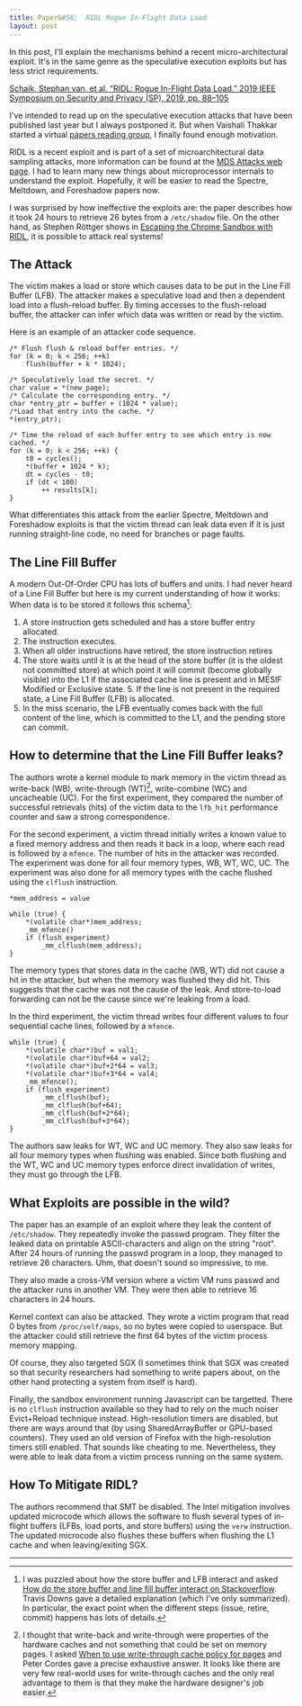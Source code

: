 ```yaml
---
title: Paper&#58;  RIDL Rogue In-Flight Data Load
layout: post
---
```


<!-- excerpt start -->
In this post, I'll explain the mechanisms behind a recent micro-architectural exploit. It's in the same genre as the speculative execution exploits but has less strict requirements.
<!-- excerpt end -->

[Schaik, Stephan van, et al. “RIDL: Rogue In-Flight Data Load.” 2019 IEEE Symposium on Security and Privacy (SP), 2019, pp. 88–105](https://mdsattacks.com/files/ridl.pdf)

I've intended to read up on the speculative execution attacks that have been
published last year but I always postponed it. But when Vaishali Thakkar
started a virtual [papers reading group](https://app.slack.com/client/T0114V1EM4Y/),
I finally found enough motivation.

RIDL is a recent exploit and is part of a set of microarchitectural data
sampling attacks, more information can be found at the [MDS Attacks web page](https://mdsattacks.com). I had to learn many new things about microprocessor internals to understand the exploit. Hopefully, it will be easier to read the Spectre, Meltdown, and Foreshadow papers now. 

I was surprised by how ineffective the exploits are: the paper describes how it took 24 hours to retrieve 26 bytes from a `/etc/shadow` file. On the other hand, as Stephen Röttger shows in [Escaping the Chrome Sandbox with RIDL](https://googleprojectzero.blogspot.com/2020/02/escaping-chrome-sandbox-with-ridl.html), it is possible to attack real systems!

## The Attack
The victim makes a load or store which causes data to be put in the Line Fill
Buffer (LFB). The attacker makes a speculative load and then a dependent load
into a flush-reload buffer. By timing accesses to the flush-reload buffer, the
attacker can infer which data was written or read by the victim.

Here is an example of an attacker code sequence.
```
/* Flush flush & reload buffer entries. */
for (k = 0; k < 256; ++k)
	flush(buffer + k * 1024);

/* Speculatively load the secret. */
char value = *(new_page);
/* Calculate the corresponding entry. */
char *entry_ptr = buffer + (1024 * value);
/*Load that entry into the cache. */
*(entry_ptr);

/* Time the reload of each buffer entry to see which entry is now cached. */
for (k = 0; k < 256; ++k) {
	t0 = cycles();
	*(buffer + 1024 * k);
	dt = cycles - t0;
	if (dt < 100)
		++ results[k];
}
```

What differentiates this attack from the earlier Spectre, Meltdown and
Foreshadow exploits is that the victim thread can leak data even if it is just
running straight-line code, no need for branches or page faults.

## The Line Fill Buffer
A modern Out-Of-Order CPU has lots of buffers and units. I had never heard of a Line Fill Buffer but here is my current understanding of how it works: When data is to be stored it follows this schema[^travdowns]:
1. A store instruction gets scheduled and has a store buffer entry allocated.
2. The instruction executes.
3. When all older instructions have retired, the store instruction retires
4. The store waits until it is at the head of the store buffer (it is the oldest not committed store) at which point it will commit (become globally visible) into the L1 if the associated cache line is present and in MESIF Modified or Exclusive state. 5. If the line is not present in the required state, a Line Fill Buffer (LFB) is allocated.
6. In the miss scenario, the LFB eventually comes back with the full content of
the line, which is committed to the L1, and the pending store can commit.

## How to determine that the Line Fill Buffer leaks?
The authors wrote a kernel module to mark memory in the victim thread as
write-back (WB), write-through (WT)[^petercordes], write-combine (WC) and uncacheable (UC).
For the first experiment, they compared the number of successful retrievals (hits)
of the victim data to the `lfb_hit` performance counter and saw a strong
correspondence.

For the second experiment, a victim thread initially writes a known value to a
fixed memory address and then reads it back in a loop, where each read is
followed by a `mfence`. The number of hits in the attacker was recorded. The
experiment was done for all four memory types, WB, WT, WC, UC. The experiment
was also done for all memory types with the cache flushed using the `clflush`
instruction.

```
*mem_address = value

while (true) {
	*(volatile char*)mem_address;
	_mm_mfence()	
	if (flush_experiment)
		_mm_clflush(mem_address);
}
```
The memory types that stores data in the cache (WB, WT) did not cause a hit in
the attacker, but when the memory was flushed they did hit. This suggests that
the cache was not the cause of the leak. And store-to-load forwarding can not
be the cause since we're leaking from a load.

In the third experiment, the victim thread writes four different values to
four sequential cache lines, followed by a `mfence`. 

```
while (true) {
	*(volatile char*)buf = val1;
	*(volatile char*)buf+64 = val2;
	*(volatile char*)buf+2*64 = val3;
	*(volatile char*)buf+3*64 = val4;
	_mm_mfence();
	if (flush_experiment)
		_mm_clflush(buf);
		_mm_clflush(buf+64);
		_mm_clflush(buf+2*64);
		_mm_clflush(buf+3*64);
}
```
The authors saw leaks for WT, WC and UC memory. They also saw leaks for all four
memory types when flushing was enabled. Since both flushing and the WT, WC and
UC memory types enforce direct invalidation of writes, they must go through the
LFB.

## What Exploits are possible in the wild?
The paper has an example of an exploit where they leak the content of
`/etc/shadow`. They repeatedly invoke the passwd program. They filter the leaked
data on printable ASCII-characters and align on the string "root". After 24
hours of running the passwd program in a loop, they managed to retrieve 26
characters. Uhm, that doesn't sound so impressive, to me.

They also made a cross-VM version where a victim VM runs passwd and the attacker
runs in another VM. They were then able to retrieve 16 characters in 24 hours.

Kernel context can also be attacked. They wrote a victim program that read 0
bytes from `/proc/self/maps`, so no bytes were copied to userspace. But the
attacker could still retrieve the first 64 bytes of the victim process memory
mapping.

Of course, they also targeted SGX (I sometimes think that SGX was created so that
security researchers had something to write papers about, on the other hand
protecting a system from itself is hard).

Finally, the sandbox environment running Javascript can be targetted. There is
no `clflush` instruction available so they had to rely on the much noiser
Evict+Reload technique instead. High-resolution timers are disabled, but there
are ways around that (by using SharedArrayBuffer or GPU-based counters). They
used an old version of Firefox with the high-resolution timers still enabled.
That sounds like cheating to me. Nevertheless, they were able to leak data from
a victim process running on the same system.

## How To Mitigate RIDL?
The authors recommend that SMT be disabled. The Intel mitigation involves updated microcode which allows the software to flush several types of in-flight buffers (LFBs, load ports, and store buffers) using the `verw` instruction. The updated microcode also flushes these buffers when flushing the L1 cache and when leaving/exiting SGX.

---
[^petercordes]: I thought that write-back and write-through were properties of the hardware caches and not something that could be set on memory pages. I asked [When to use write-through cache policy for pages](https://stackoverflow.com/questions/61129142/when-use-write-through-cache-policy-for-pages) and Peter Cordes gave a precise exhaustive answer. It looks like there are very few real-world uses for write-through caches and the only real advantage to them is that they make the hardware designer's job easier.
[^travdowns]: I was puzzled about how the store buffer and LFB interact and asked [How do the store buffer and line fill buffer interact on Stackoverflow](https://stackoverflow.com/questions/61129773/how-do-the-store-buffer-and-line-fill-buffer-interact-with-each-other). Travis Downs gave a detailed explanation (which I've only summarized). In particular, the exact point when the different steps (issue, retire, commit) happens has lots of details.
